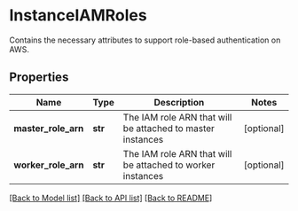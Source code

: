 # InstanceIAMRoles

Contains the necessary attributes to support role-based authentication on AWS.
## Properties
Name | Type | Description | Notes
------------ | ------------- | ------------- | -------------
**master_role_arn** | **str** | The IAM role ARN that will be attached to master instances | [optional] 
**worker_role_arn** | **str** | The IAM role ARN that will be attached to worker instances | [optional] 

[[Back to Model list]](../README.md#documentation-for-models) [[Back to API list]](../README.md#documentation-for-api-endpoints) [[Back to README]](../README.md)


